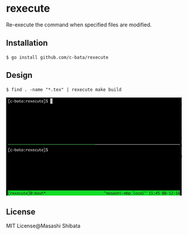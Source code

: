 # rexecute

Re-execute the command when specified files are modified.

## Installation

```console
$ go install github.com/c-bata/rexecute
```

## Design

```console
$ find . -name "*.tex" | rexecute make build
```

![rexecute demo](./rexecute-demo.gif)

## License

MIT License@Masashi Shibata

